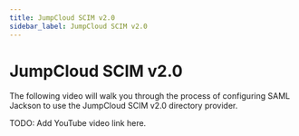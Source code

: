 ```yaml
---
title: JumpCloud SCIM v2.0
sidebar_label: JumpCloud SCIM v2.0
---
```


# JumpCloud SCIM v2.0

The following video will walk you through the process of configuring SAML Jackson to use the JumpCloud SCIM v2.0 directory provider.

TODO: Add YouTube video link here.
